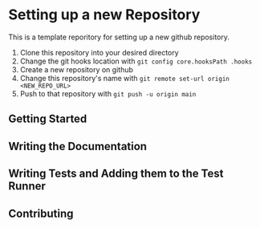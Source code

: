 Setting up a new Repository
===============================
This is a template reporitory for setting up a new github repository.

1. Clone this repository into your desired directory
2. Change the git hooks location with ``git config core.hooksPath .hooks``
3. Create a new repository on github
4. Change this repository's name with 
   ```git remote set-url origin <NEW_REPO_URL>```
5. Push to that repository with ``git push -u origin main``

Getting Started
-------------------


Writing the Documentation
------------------------------

Writing Tests and Adding them to the Test Runner
---------------------------------------------------


Contributing
----------------
